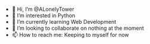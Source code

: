 - 👋 Hi, I’m @ALonelyTower
- 👀 I’m interested in Python
- 🌱 I’m currently learning Web Development
- 💞️ I’m looking to collaborate on nothing at the moment
- 📫 How to reach me: Keeping to myself for now

<!---
ALonelyTower/ALonelyTower is a ✨ special ✨ repository because its `README.md` (this file) appears on your GitHub profile.
You can click the Preview link to take a look at your changes.
--->
